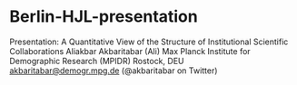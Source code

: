 # Berlin-HJL-presentation
Presentation: A Quantitative View of the Structure of Institutional Scientific Collaborations Aliakbar Akbaritabar (Ali) Max Planck Institute for Demographic Research (MPIDR) Rostock, DEU  akbaritabar@demogr.mpg.de (@akbaritabar on Twitter)
